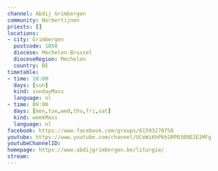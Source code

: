 ```yaml
---
channel: Abdij Grimbergen
community: Norbertijnen
priests: []
locations:
- city: Grimbergen
  postcode: 1850
  diocese: Mechelen-Brussel
  dioceseRegion: Mechelen
  country: BE
timetable:
- time: 10:00
  days: [sun]
  kind: sundayMass
  language: nl
- time: 09:00
  days: [mon,tue,wed,thu,fri,sat]
  kind: weekMass
  language: nl
facebook: https://www.facebook.com/groups/61593270750
youtube: https://www.youtube.com/channel/UCeWiKhPkh1RP0309DJE1MFg
youtubeChannelID:
homepage: https://www.abdijgrimbergen.be/liturgie/
stream:
---
```

